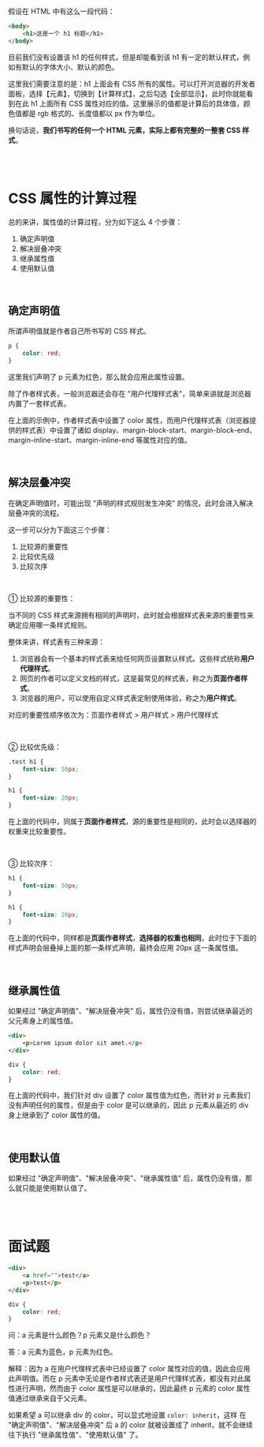 <br>

假设在 HTML 中有这么一段代码：

```html
<body>
    <h1>这是一个 h1 标题</h1>
</body>
```

目前我们没有设置该 h1 的任何样式，但是却能看到该 h1 有一定的默认样式，例如有默认的字体大小、默认的颜色。

这里我们需要注意的是：h1 上面会有 CSS 所有的属性。可以打开浏览器的开发者面板，选择【元素】，切换到【计算样式】，之后勾选【全部显示】，此时你就能看到在此 h1 上面所有 CSS 属性对应的值。这里展示的值都是计算后的具体值，颜色值都是 rgb 格式的、长度值都以 px 作为单位。

换句话说，**我们书写的任何一个 HTML 元素，实际上都有完整的一整套 CSS 样式**。

<br><br>

# CSS 属性的计算过程

总的来讲，属性值的计算过程，分为如下这么 4 个步骤：

1.  确定声明值
2.  解决层叠冲突
3.  继承属性值
4.  使用默认值

<br>

## 确定声明值

所谓声明值就是作者自己所书写的 CSS 样式。

```css
p {
    color: red;
}
```

这里我们声明了 p 元素为红色，那么就会应用此属性设置。

除了作者样式表，一般浏览器还会存在 "用户代理样式表"，简单来讲就是浏览器内置了一套样式表。

在上面的示例中，作者样式表中设置了 color 属性，而用户代理样式表（浏览器提供的样式表）中设置了诸如 display、margin-block-start、margin-block-end、margin-inline-start、margin-inline-end 等属性对应的值。

<br>

## 解决层叠冲突

在确定声明值时，可能出现 "声明的样式规则发生冲突" 的情况，此时会进入解决层叠冲突的流程。

这一步可以分为下面这三个步骤：

1.  比较源的重要性
2.  比较优先级
3.  比较次序

<br>

① 比较源的重要性：

当不同的 CSS 样式来源拥有相同的声明时，此时就会根据样式表来源的重要性来确定应用哪一条样式规则。

整体来讲，样式表有三种来源：

1.  浏览器会有一个基本的样式表来给任何网页设置默认样式。这些样式统称**用户代理样式**。
2.  网页的作者可以定义文档的样式，这是最常见的样式表，称之为**页面作者样式**。
3.  浏览器的用户，可以使用自定义样式表定制使用体验，称之为**用户样式**。

对应的重要性顺序依次为：页面作者样式 > 用户样式 > 用户代理样式

<br>

② 比较优先级：

```css
.test h1 {
    font-size: 50px;
}

h1 {
    font-size: 20px;
}
```

在上面的代码中，同属于**页面作者样式**，源的重要性是相同的，此时会以选择器的权重来比较重要性。

<br>

③ 比较次序：

```css
h1 {
    font-size: 50px;
}

h1 {
    font-size: 20px;
}
```

在上面的代码中，同样都是**页面作者样式**，**选择器的权重也相同**，此时位于下面的样式声明会层叠掉上面的那一条样式声明，最终会应用 20px 这一条属性值。

<br>

## 继承属性值

如果经过 "确定声明值"、"解决层叠冲突" 后，属性仍没有值，则尝试继承最近的父元素身上的属性值。

```html
<div>
    <p>Lorem ipsum dolor sit amet.</p>
</div>
```

```css
div {
    color: red;
}
```

在上面的代码中，我们针对 div 设置了 color 属性值为红色，而针对 p 元素我们没有声明任何的属性，但是由于 color 是可以继承的，因此 p 元素从最近的 div 身上继承到了 color 属性的值。

<br>

## 使用默认值

如果经过 "确定声明值"、"解决层叠冲突"、"继承属性值" 后，属性仍没有值，那么就只能是使用默认值了。

<br><br>

# 面试题

```html
<div>
    <a href="">test</a>
    <p>test</p>
</div>
```

```css
div {
    color: red;
}
```

问：a 元素是什么颜色？p 元素又是什么颜色？

答：a 元素为蓝色，p 元素为红色。

解释：因为 a 在用户代理样式表中已经设置了 color 属性对应的值，因此会应用此声明值。而在 p 元素中无论是作者样式表还是用户代理样式表，都没有对此属性进行声明，然而由于 color 属性是可以继承的，因此最终 p 元素的 color 属性值通过继承来自于父元素。

如果希望 a 可以继承 div 的 color，可以显式地设置 `color: inherit`，这样 在 "确定声明值"、"解决层叠冲突" 后 a 的 color 就被设置成了 inherit，就不会继续往下执行 "继承属性值"、"使用默认值" 了。

<br>
